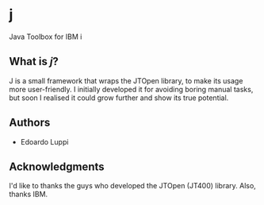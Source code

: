 # j
Java Toolbox for IBM i

## What is *j*?
J is a small framework that wraps the JTOpen library, to make its usage more user-friendly.
I initially developed it for avoiding boring manual tasks, but soon I realised it could grow further and show its true potential.

## Authors
* Edoardo Luppi

## Acknowledgments
I'd like to thanks the guys who developed the JTOpen (JT400) library.
Also, thanks IBM.
